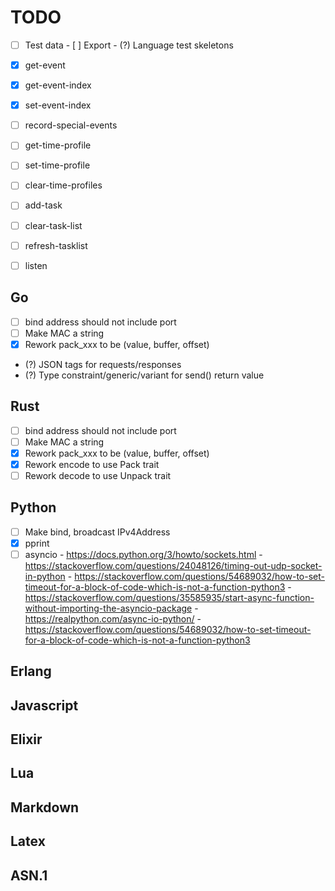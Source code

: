 # TODO

- [ ] Test data
      - [ ] Export
      - (?) Language test skeletons

- [x] get-event
- [x] get-event-index
- [x] set-event-index
- [ ] record-special-events
- [ ] get-time-profile
- [ ] set-time-profile
- [ ] clear-time-profiles
- [ ] add-task
- [ ] clear-task-list
- [ ] refresh-tasklist
- [ ] listen

## Go
- [ ] bind address should not include port
- [ ] Make MAC a string
- [x] Rework pack_xxx to be (value, buffer, offset)
- (?) JSON tags for requests/responses
- (?) Type constraint/generic/variant for send() return value

## Rust
- [ ] bind address should not include port
- [ ] Make MAC a string
- [x] Rework pack_xxx to be (value, buffer, offset)
- [x] Rework encode to use Pack trait
- [ ] Rework decode to use Unpack trait

## Python
- [ ] Make bind, broadcast IPv4Address
- [x] pprint
- [ ] asyncio
      - https://docs.python.org/3/howto/sockets.html
      - https://stackoverflow.com/questions/24048126/timing-out-udp-socket-in-python
      - https://stackoverflow.com/questions/54689032/how-to-set-timeout-for-a-block-of-code-which-is-not-a-function-python3
      - https://stackoverflow.com/questions/35585935/start-async-function-without-importing-the-asyncio-package
      - https://realpython.com/async-io-python/
      - https://stackoverflow.com/questions/54689032/how-to-set-timeout-for-a-block-of-code-which-is-not-a-function-python3

## Erlang

## Javascript

## Elixir

## Lua

## Markdown

## Latex

## ASN.1

